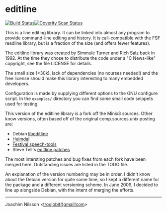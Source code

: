 editline
========
[![Build Status](https://travis-ci.org/troglobit/editline.png?branch=master)](https://travis-ci.org/troglobit/editline)[![Coverity Scan Status](https://scan.coverity.com/projects/2982/badge.svg)](https://scan.coverity.com/projects/2982)

This is a line editing library.  It can be linked into almost any program to
provide command-line editing and history.  It is call-compatible with the FSF
readline library, but is a fraction of the size (and offers fewer features).

The editline library was created by Simmule Turner and Rich Salz back in 1992.
At the time they chose to distribute the code under a "C News-like" copyright,
see the file LICENSE for details.

The small size (<30k), lack of dependencies (no ncurses needed!) and the free
license should make this library interesting to many embedded developers.

Configuration is made by supplying different options to the GNU configure
script.  In the `examples/` directory you can find some small code snippets used
for testing.

This version of the editline library is a fork off the Minix3 sources. Other
know versions, often based off of the original comp.sources.unix posting are:

* Debian [libeditline](http://packages.qa.debian.org/e/editline.html)
* [Heimdal](http://www.h5l.org)
* [Festival speech-tools](http://festvox.org/festival/)
* Steve Tell's [editline patches](http://www.cs.unc.edu/~tell/dist.html)

The most intersting patches and bug fixes from each fork have been merged here.
Outstanding issues are listed in the TODO file.

An explanation of the version numbering may be in order.  I didn't know about
the Debian version for quite some time, so I kept a different name for the
package and a different versioning scheme.  In June 2009, I decided to line up
alongside Debian, with the intent of merging the efforts.

----
Joachim Nilsson <[troglobit()gmail!com](mailto:troglobit@gmail!com)>

